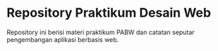 # Repository Praktikum Desain Web

Repository ini berisi materi praktikum PABW dan catatan seputar pengembangan
aplikasi berbasis web.
